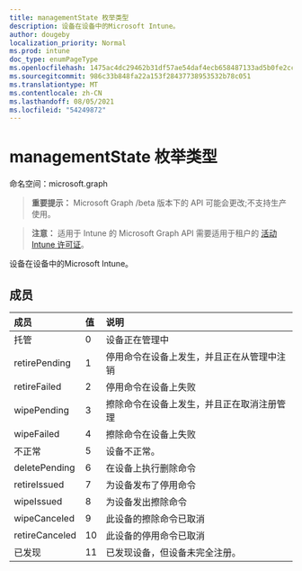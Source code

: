 ```yaml
---
title: managementState 枚举类型
description: 设备在设备中的Microsoft Intune。
author: dougeby
localization_priority: Normal
ms.prod: intune
doc_type: enumPageType
ms.openlocfilehash: 1475ac4dc29462b31df57ae54daf4ecb658487133ad5b0fe2cc5884e8effdc5a
ms.sourcegitcommit: 986c33b848fa22a153f28437738953532b78c051
ms.translationtype: MT
ms.contentlocale: zh-CN
ms.lasthandoff: 08/05/2021
ms.locfileid: "54249872"
---
```

# <a name="managementstate-enum-type"></a>managementState 枚举类型

命名空间：microsoft.graph

> **重要提示：** Microsoft Graph /beta 版本下的 API 可能会更改;不支持生产使用。

> **注意：** 适用于 Intune 的 Microsoft Graph API 需要适用于租户的 [活动 Intune 许可证](https://go.microsoft.com/fwlink/?linkid=839381)。

设备在设备中的Microsoft Intune。

## <a name="members"></a>成员
|成员|值|说明|
|:---|:---|:---|
|托管|0|设备正在管理中|
|retirePending|1 |停用命令在设备上发生，并且正在从管理中注销|
|retireFailed|2 |停用命令在设备上失败|
|wipePending|3 |擦除命令在设备上发生，并且正在取消注册管理|
|wipeFailed|4 |擦除命令在设备上失败|
|不正常|5 |设备不正常。|
|deletePending|6 |在设备上执行删除命令 |
|retireIssued|7 |为设备发布了停用命令|
|wipeIssued|8 |为设备发出擦除命令|
|wipeCanceled|9 |此设备的擦除命令已取消|
|retireCanceled|10 |此设备的停用命令已取消|
|已发现|11 |已发现设备，但设备未完全注册。|




